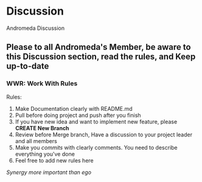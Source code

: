 # Discussion
Andromeda Discussion

**Please to all Andromeda's Member, be aware to this Discussion section, read the rules, and Keep up-to-date**
---

### WWR: Work With Rules
Rules:
1. Make Documentation clearly with README.md
2. Pull before doing project and push after you finish
3. If you have new idea and want to implement new feature, please __CREATE New Branch__ 
4. Review before Merge branch, Have a discussion to your project leader and all members
5. Make you *commits* with clearly comments. You need to describe everything you've done
7. Feel free to add new rules here


*Synergy more important than ego*
